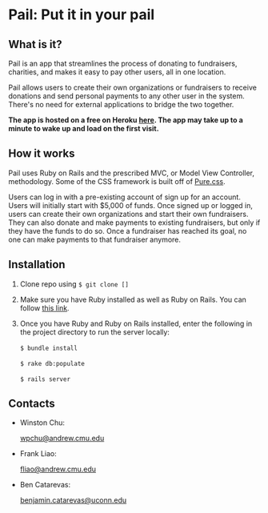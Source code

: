 # Pail: Put it in your pail

## What is it?

Pail is an app that streamlines the process of donating to fundraisers, charities, and makes it easy to pay other users, all in one location.

Pail allows users to create their own organizations or fundraisers to receive donations and send personal payments to any other user in the system. There's no need for external applications to bridge the two together.

**The app is hosted on a free on Heroku [here](https://pure-springs-74336.herokuapp.com/). The app may take up to a minute to wake up and load on the first visit.**

## How it works

Pail uses Ruby on Rails and the prescribed MVC, or Model View Controller, methodology. Some of the CSS framework is built off of <a href="https://purecss.io/">Pure.css</a>.

Users can log in with a pre-existing account of sign up for an account. Users will initially start with $5,000 of funds. Once signed up or logged in, users can create their own organizations and start their own fundraisers. They can also donate and make payments to existing fundraisers, but only if they have the funds to do so. Once a fundraiser has reached its goal, no one can make payments to that fundraiser anymore.

## Installation

1. Clone repo using `$ git clone []`

2. Make sure you have Ruby installed as well as Ruby on Rails. You can follow <a href="https://www.tutorialspoint.com/ruby-on-rails/rails-installation.htm">this link</a>.

3. Once you have Ruby and Ruby on Rails installed, enter the following in the project directory to run the server locally:

&nbsp;&nbsp;&nbsp;&nbsp;&nbsp;&nbsp;`$ bundle install`

&nbsp;&nbsp;&nbsp;&nbsp;&nbsp;&nbsp;`$ rake db:populate`

&nbsp;&nbsp;&nbsp;&nbsp;&nbsp;&nbsp;`$ rails server`

## Contacts

- Winston Chu:

&nbsp;&nbsp;&nbsp;&nbsp;&nbsp;&nbsp;<a href="mailto:wpchu@andrew.cmu.edu">wpchu@andrew.cmu.edu</a>

- Frank Liao:

&nbsp;&nbsp;&nbsp;&nbsp;&nbsp;&nbsp;<a href="mailto:fliao@andrew.cmu.edu">fliao@andrew.cmu.edu</a>

- Ben Catarevas:

&nbsp;&nbsp;&nbsp;&nbsp;&nbsp;&nbsp;<a href="mailto:benjamin.catarevas@uconn.edu">benjamin.catarevas@uconn.edu</a>
